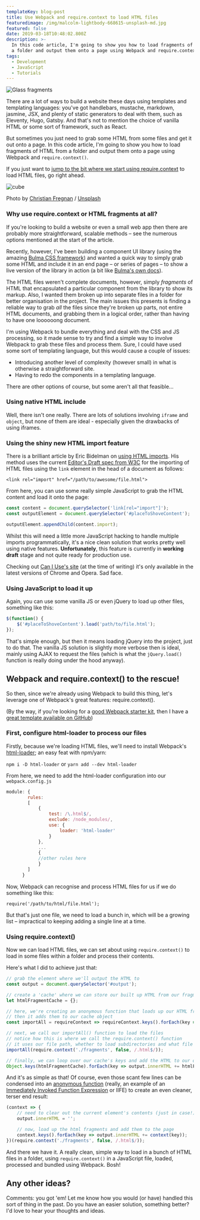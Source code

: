 ```yaml
---
templateKey: blog-post
title: Use Webpack and require.context to load HTML files
featuredimage: /img/malcolm-lightbody-668615-unsplash-md.jpg
featured: false
date: 2019-03-18T10:48:02.800Z
description: >-
  In this code article, I'm going to show you how to load fragments of HTML from
  a folder and output them onto a page using Webpack and require.context().
tags:
  - Development
  - JavaScript
  - Tutorials
---
```


![Glass fragments](/img/malcolm-lightbody-668615-unsplash-md.jpg)

There are a lot of ways to build a website these days using templates and templating languages: you've got handlebars, mustache, markdown, jasmine, JSX, and plenty of static generators to deal with them, such as Eleventy, Hugo, Gatsby. And that's not to mention the choice of vanilla HTML or some sort of framework, such as React.

But sometimes you just need to grab some HTML from some files and get it out onto a page. In this code article, I'm going to show you how to load fragments of HTML from a folder and output them onto a page using Webpack and `require.context()`.

If you just want to [jump to the bit where we start using require.context](#webpack-and-require-context-to-the-rescue) to load HTML files, go right ahead.

![cube](https://images.unsplash.com/photo-1529700215145-58542a1f36b6?ixlib=rb-1.2.1&q=80&fm=jpg&crop=entropy&cs=tinysrgb&w=1080&fit=max&ixid=eyJhcHBfaWQiOjExNzczfQ)

Photo by [Christian Fregnan](https://unsplash.com/@christianfregnan?utm_source=ghost&utm_medium=referral&utm_campaign=api-credit) / [Unsplash](https://unsplash.com/?utm_source=ghost&utm_medium=referral&utm_campaign=api-credit)

### Why use require.context or HTML fragments at all?

If you're looking to build a website or even a small web app then there are probably more straightforward, scalable methods – see the numerous options mentioned at the start of the article.

Recently, however, I've been building a component UI library (using the amazing [Bulma CSS framework](http://bulma.io/)) and wanted a quick way to simply grab some HTML and include it in an end page – or series of pages – to show a live version of the library in action (a bit like [Bulma's own docs](http://bulma.io/)).

The HTML files weren't complete documents, however, simply _fragments_ of HTML that encapsulated a particular component from the library to show its markup. Also, I wanted them broken up into separate files in a folder for better organisation in the project. The main issues this presents is finding a reliable way to grab _all_ the files since they're broken up parts, not entire HTML documents, and grabbing them in a logical order, rather than having to have one loooooong document.

I'm using Webpack to bundle everything and deal with the CSS and JS processing, so it made sense to try and find a simple way to involve Webpack to grab these files and process them. Sure, I could have used some sort of templating language, but this would cause a couple of issues:

*   Introducing another level of complexity (however small) in what is otherwise a straightforward site.
*   Having to redo the components in a templating language.

There are other options of course, but some aren't all that feasible...

### Using native HTML include

Well, there isn't one really. There are lots of solutions involving `iframe` and `object`, but none of them are ideal - especially given the drawbacks of using iframes.

### Using the shiny new HTML import feature

There is a brilliant article by Eric Bidelman on [using HTML imports](https://www.html5rocks.com/en/tutorials/webcomponents/imports/). His method uses the current [Editor's Draft spec from W3C](https://w3c.github.io/webcomponents/spec/imports/) for the importing of HTML files using the `link` element in the head of a document as follows:

```markup
<link rel="import" href="/path/to/awesome/file.html">
```

From here, you can use some really simple JavaScript to grab the HTML content and load it onto the page:

```javascript
const content = document.querySelector('link[rel="import"]');
const outputElement = document.querySelector('#placeToShoveContent');

outputElement.appendChild(content.import);
```

Whilst this will need a little more JavaScript hacking to handle multiple imports programmatically, it's a nice clean solution that works pretty well using native features. **Unfortunately**, this feature is currently in **working draft** stage and not quite ready for production use.

Checking out [Can I Use's site](https://caniuse.com/#feat=imports) (at the time of writing) it's only available in the latest versions of Chrome and Opera. Sad face.

### Using JavaScript to load it up

Again, you can use some vanilla JS or even jQuery to load up other files, something like this:

```javascript
$(function() {
	$('#placeToShoveContent').load('path/to/file.html');
});
```

That's simple enough, but then it means loading jQuery into the project, just to do that. The vanilla JS solution is slightly more verbose then is ideal, mainly using AJAX to request the files (which is what the `jQuery.load()` function is really doing under the hood anyway).

<a name="webpack-and-require-context-to-the-rescue"></a>Webpack and require.context() to the rescue!
--------------------------------------------

So then, since we're already using Webpack to build this thing, let's leverage one of Webpack's great features: require.context().

(By the way, if you're looking for a [good Webpack starter kit](https://robkendal.co.uk/webpack-project-starter-kit/), then I have a [great template available on GitHub](https://github.com/bpk68/web-template))

### First, configure html-loader to process our files

Firstly, because we're loading HTML files, we'll need to install Webpack's [html-loader](https://webpack.js.org/loaders/html-loader/); an easy feat with npm/yarn:

`npm i -D html-loader` or `yarn add --dev html-loader`

From here, we need to add the html-loader configuration into our `webpack.config.js`

```javascript
module: {
        rules: 
        [
            {
                test: /\.html$/,
                exclude: /node_modules/,
                use: {
                    loader: 'html-loader'
                }
            },
            ...
            {
            //other rules here
            }
        ]
      }
```

Now, Webpack can recognise and process HTML files for us if we do something like this:

`require('/path/to/html/file.html');`

But that's just one file, we need to load a bunch in, which will be a growing list – impractical to keeping adding a single line at a time.

### Using require.context()

Now we can load HTML files, we can set about using `require.context()` to load in some files within a folder and process their contents.

Here's what I did to achieve just that:

```javascript
// grab the element where we'll output the HTML to
const output = document.querySelector('#output');

// create a 'cache' where we can store our built up HTML from our fragments
let htmlFragmentCache = {};

// here, we're creating an anonymous function that loads up our HTML fragments
// then it adds them to our cache object
const importAll = requireContext => requireContext.keys().forEach(key => htmlFragmentCache[key] = requireContext(key));

// next, we call our importAll() function to load the files
// notice how this is where we call the require.context() function
// it uses our file path, whether to load subdirectories and what file type to get
importAll(require.context('./fragments', false, /.html$/));

// finally, we can loop over our cache's keys and add the HTML to our output element
Object.keys(htmlFragmentCache).forEach(key => output.innerHTML += htmlFragmentCache[key]);
```

And it's as simple as that! Of course, even those scant few lines can be condensed into an [anonymous function](https://robkendal.co.uk/arrow-functions-in-javascript/) (really, an example of an [Immediately Invoked Function Expression](https://blog.mgechev.com/2012/08/29/self-invoking-functions-in-javascript-or-immediately-invoked-function-expression/) or IIFE) to create an even cleaner, terser end result:

```javascript
(context => {
	// need to clear out the current element's contents (just in case!)
	output.innerHTML = '';

	// now, load up the html fragments and add them to the page
	context.keys().forEach(key => output.innerHTML += context(key));
})(require.context('./fragments', false, /.html$/));
```

And there we have it. A really clean, simple way to load in a bunch of HTML files in a folder, using `require.context()` in a JavaScript file, loaded, processed and bundled using Webpack. Bosh!

Any other ideas?
----------------

Comments: you got 'em! Let me know how you would (or have) handled this sort of thing in the past. Do you have an easier solution, something better? I'd love to hear your thoughts and ideas.
